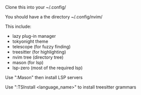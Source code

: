 Clone this into your ~/.config/

You should have a the directory ~/.config/nvim/<content of this repository>

This include:
 - lazy plug-in manager
 - tokyonight theme
 - telescope (for fuzzy finding)
 - treesitter (for highlighting)
 - nvim tree (directory tree)
 - mason (for lsp)
 - lsp-zero (most of the required lsp)
 
Use ":Mason" then install LSP servers

Use ":TSInstall <language_name>" to install treesitter grammars
 
